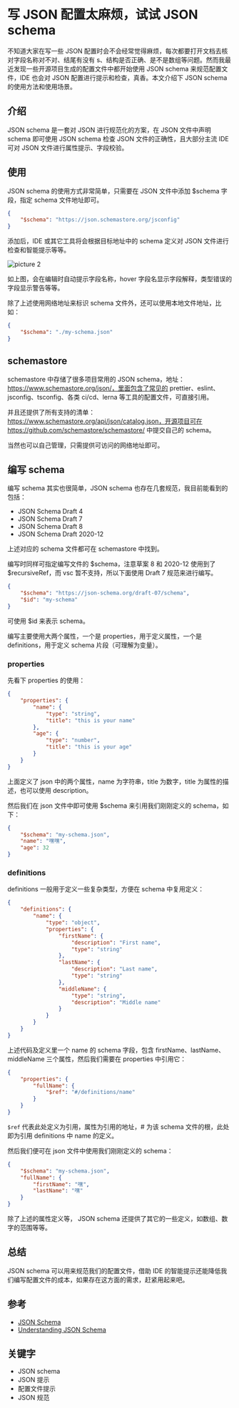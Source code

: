 # 写 JSON 配置太麻烦，试试 JSON schema

不知道大家在写一些 JSON 配置时会不会经常觉得麻烦，每次都要打开文档去核对字段名称对不对、结尾有没有 s、结构是否正确、是不是数组等问题。然而我最近发现一些开源项目生成的配置文件中都开始使用 JSON schema 来规范配置文件，IDE 也会对 JSON 配置进行提示和检查，真香。本文介绍下 JSON schema 的使用方法和使用场景。

## 介绍

JSON schema 是一套对 JSON 进行规范化的方案，在 JSON 文件中声明 schema 即可使用 JSON schema 检查 JSON 文件的正确性，且大部分主流 IDE 可对 JSON 文件进行属性提示、字段校验。

## 使用

JSON schema 的使用方式非常简单，只需要在 JSON 文件中添加 $schema 字段，指定 schema 文件地址即可。

```json
{
    "$schema": "https://json.schemastore.org/jsconfig"
}
```

添加后，IDE 或其它工具将会根据目标地址中的 schema 定义对 JSON 文件进行检查和智能提示等等。

![picture 2](/image/blog-json-schema-27.png)

如上图，会在编辑时自动提示字段名称，hover 字段名显示字段解释，类型错误的字段显示警告等等。

除了上述使用网络地址来标识 schema 文件外，还可以使用本地文件地址，比如：

```json
{
    "$schema": "./my-schema.json"
}
```

## schemastore

schemastore 中存储了很多项目常用的 JSON schema，地址：https://www.schemastore.org/json/，里面包含了常见的 prettier、eslint、jsconfig、tsconfig、各类 ci/cd、lerna 等工具的配置文件，可直接引用。

并且还提供了所有支持的清单：https://www.schemastore.org/api/json/catalog.json，开源项目可在 https://github.com/schemastore/schemastore/ 中提交自己的 schema。

当然也可以自己管理，只需提供可访问的网络地址即可。

## 编写 schema

编写 schema 其实也很简单，JSON schema 也存在几套规范，我目前能看到的包括：

-   JSON Schema Draft 4
-   JSON Schema Draft 7
-   JSON Schema Draft 8
-   JSON Schema Draft 2020-12

上述对应的 schema 文件都可在 schemastore 中找到。

编写时同样可指定编写文件的 $schema，注意草案 8 和 2020-12 使用到了 $recursiveRef，而 vsc 暂不支持，所以下面使用 Draft 7 规范来进行编写。

```json
{
    "$schema": "https://json-schema.org/draft-07/schema",
    "$id": "my-schema"
}
```

可使用 $id 来表示 schema。

编写主要使用大两个属性，一个是 properties，用于定义属性，一个是 definitions，用于定义 schema 片段（可理解为变量）。

### properties

先看下 properties 的使用：

```json
{
    "properties": {
        "name": {
            "type": "string",
            "title": "this is your name"
        },
        "age": {
            "type": "number",
            "title": "this is your age"
        }
    }
}
```

上面定义了 json 中的两个属性，name 为字符串，title 为数字，title 为属性的描述，也可以使用 description。

然后我们在 json 文件中即可使用 $schema 来引用我们刚刚定义的 schema，如下：

```json
{
    "$schema": "my-schema.json",
    "name": "嘿嘿",
    "age": 32
}
```

### definitions

definitions 一般用于定义一些复杂类型，方便在 schema 中复用定义：

```json
{
    "definitions": {
        "name": {
            "type": "object",
            "properties": {
                "firstName": {
                    "description": "First name",
                    "type": "string"
                },
                "lastName": {
                    "description": "Last name",
                    "type": "string"
                },
                "middleName": {
                    "type": "string",
                    "description": "Middle name"
                }
            }
        }
    }
}
```

上述代码及定义里一个 name 的 schema 字段，包含 firstName、lastName、middleName 三个属性，然后我们需要在 properties 中引用它：

```json
{
    "properties": {
        "fullName": {
            "$ref": "#/definitions/name"
        }
    }
}
```

`$ref` 代表此处定义为引用，属性为引用的地址，# 为该 schema 文件的根，此处即为引用 definitions 中 name 的定义。

然后我们便可在 json 文件中使用我们刚刚定义的 schema：

```json
{
    "$schema": "my-schema.json",
    "fullName": {
        "firstName": "嘿",
        "lastName": "嘿"
    }
}
```

除了上述的属性定义等， JSON schema 还提供了其它的一些定义，如数组、数字的范围等等。

## 总结

JSON schema 可以用来规范我们的配置文件，借助 IDE 的智能提示还能降低我们编写配置文件的成本，如果存在这方面的需求，赶紧用起来吧。

## 参考

-   [JSON Schema](https://json-schema.org/)
-   [Understanding JSON Schema](https://json-schema.org/understanding-json-schema/)

## 关键字

-   JSON schema
-   JSON 提示
-   配置文件提示
-   JSON 规范
